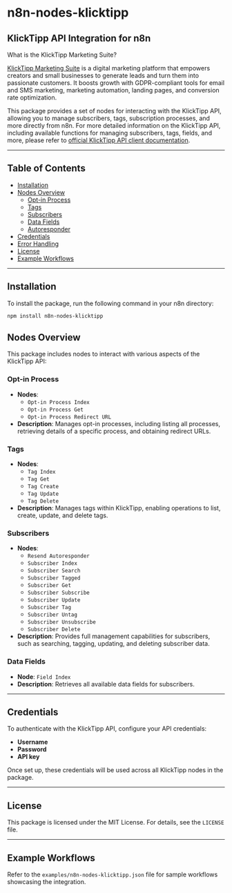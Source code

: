 # n8n-nodes-klicktipp

## KlickTipp API Integration for n8n

What is the KlickTipp Marketing Suite?

<a href="https://www.klicktipp.com/de?source=n8n" title="E-Mail-Marketing" target="_blank" rel="noopener noreferrer">KlickTipp Marketing Suite</a> is a digital marketing platform that empowers creators and small businesses to generate leads and turn them into passionate customers. It boosts growth with GDPR-compliant tools for email and SMS marketing, marketing automation, landing pages, and conversion rate optimization.

This package provides a set of nodes for interacting with the KlickTipp API, allowing you to manage subscribers, tags, subscription processes, and more directly from n8n.
For more detailed information on the KlickTipp API, including available functions for managing subscribers, tags, fields, and more, please refer to <a href="https://www.klicktipp.com/de/support/wissensdatenbank/application-programming-interface-api?source=n8n" target="_blank" rel="noopener" title="E-Mail-Marketing API">official KlickTipp API client documentation</a>.

---

## Table of Contents

- [Installation](#installation)
- [Nodes Overview](#nodes-overview)
  - [Opt-in Process](#opt-in-process)
  - [Tags](#tags)
  - [Subscribers](#subscribers)
  - [Data Fields](#data-fields)
  - [Autoresponder](#autoresponder)
- [Credentials](#credentials)
- [Error Handling](#error-handling)
- [License](#license)
- [Example Workflows](#example-workflows)

---

## Installation

To install the package, run the following command in your n8n directory:

```bash
npm install n8n-nodes-klicktipp
```

## Nodes Overview

This package includes nodes to interact with various aspects of the KlickTipp API:

### Opt-in Process

- **Nodes**:
  - `Opt-in Process Index`
  - `Opt-in Process Get`
  - `Opt-in Process Redirect URL`
- **Description**: Manages opt-in processes, including listing all processes, retrieving details of a specific process, and obtaining redirect URLs.

### Tags

- **Nodes**:
  - `Tag Index`
  - `Tag Get`
  - `Tag Create`
  - `Tag Update`
  - `Tag Delete`
- **Description**: Manages tags within KlickTipp, enabling operations to list, create, update, and delete tags.

### Subscribers

- **Nodes**:
  - `Resend Autoresponder`
  - `Subscriber Index`
  - `Subscriber Search`
  - `Subscriber Tagged`
  - `Subscriber Get`
  - `Subscriber Subscribe`
  - `Subscriber Update`
  - `Subscriber Tag`
  - `Subscriber Untag`
  - `Subscriber Unsubscribe`
  - `Subscriber Delete`
- **Description**: Provides full management capabilities for subscribers, such as searching, tagging, updating, and deleting subscriber data.

### Data Fields

- **Node**: `Field Index`
- **Description**: Retrieves all available data fields for subscribers.

---

## Credentials

To authenticate with the KlickTipp API, configure your API credentials:

- **Username**
- **Password**
- **API key**

Once set up, these credentials will be used across all KlickTipp nodes in the package.

---

## License

This package is licensed under the MIT License. For details, see the `LICENSE` file.

---

## Example Workflows

Refer to the `examples/n8n-nodes-klicktipp.json` file for sample workflows showcasing the integration.